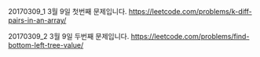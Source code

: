 ﻿20170309_1
3월 9일 첫번째 문제입니다.
https://leetcode.com/problems/k-diff-pairs-in-an-array/

20170309_2
3월 9일 두번째 문제입니다.
https://leetcode.com/problems/find-bottom-left-tree-value/

